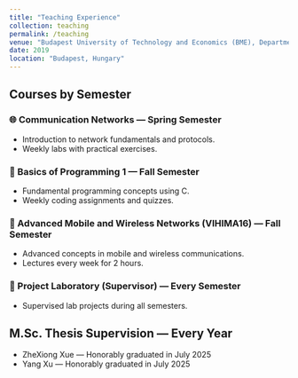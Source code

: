 ```yaml
---
title: "Teaching Experience"
collection: teaching
permalink: /teaching
venue: "Budapest University of Technology and Economics (BME), Department of Networked Systems and Services"
date: 2019
location: "Budapest, Hungary"
---
```


## Courses by Semester

### 🌐 Communication Networks — Spring Semester
- Introduction to network fundamentals and protocols.
- Weekly labs with practical exercises.

### 📘 Basics of Programming 1 — Fall Semester
- Fundamental programming concepts using C.
- Weekly coding assignments and quizzes.

### 📡 Advanced Mobile and Wireless Networks (VIHIMA16) — Fall Semester
- Advanced concepts in mobile and wireless communications.
- Lectures every week for 2 hours.

### 🧪 Project Laboratory (Supervisor) — Every Semester
- Supervised lab projects during all semesters.

## M.Sc. Thesis Supervision — Every Year
- ZheXiong Xue — Honorably graduated in July 2025
- Yang Xu — Honorably graduated in July 2025
  
